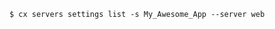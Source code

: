 <!-- usedin: [ _includes/_inlines/Toolbelt/common/servers/servers_example-1.md] -->

```
$ cx servers settings list -s My_Awesome_App --server web
```
